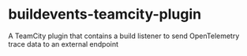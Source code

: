 # buildevents-teamcity-plugin
A TeamCity plugin that contains a build listener to send OpenTelemetry trace data to an external endpoint
